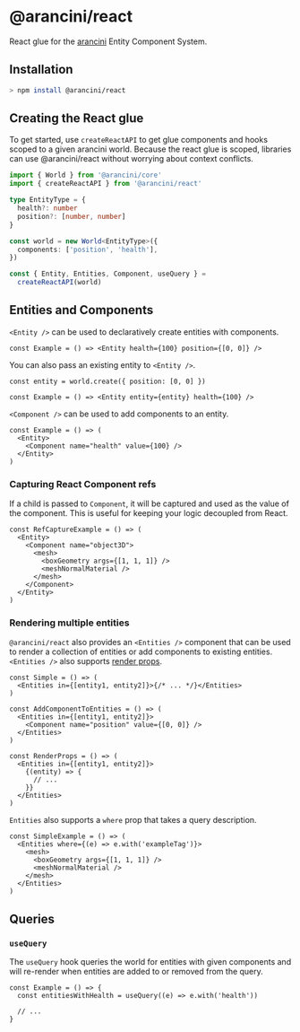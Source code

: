 # @arancini/react

React glue for the [arancini](https://github.com/isaac-mason/arancini/tree/main/packages/arancini) Entity Component System.

## Installation

```sh
> npm install @arancini/react
```

## Creating the React glue

To get started, use `createReactAPI` to get glue components and hooks scoped to a given arancini world. Because the react glue is scoped, libraries can use @arancini/react without worrying about context conflicts.

```ts
import { World } from '@arancini/core'
import { createReactAPI } from '@arancini/react'

type EntityType = {
  health?: number
  position?: [number, number]
}

const world = new World<EntityType>({
  components: ['position', 'health'],
})

const { Entity, Entities, Component, useQuery } =
  createReactAPI(world)
```

## Entities and Components

`<Entity />` can be used to declaratively create entities with components.

```tsx
const Example = () => <Entity health={100} position={[0, 0]} />
```

You can also pass an existing entity to `<Entity />`.

```tsx
const entity = world.create({ position: [0, 0] })

const Example = () => <Entity entity={entity} health={100} />
```

`<Component />` can be used to add components to an entity.

```tsx
const Example = () => (
  <Entity>
    <Component name="health" value={100} />
  </Entity>
)
```

### Capturing React Component refs

If a child is passed to `Component`, it will be captured and used as the value of the component. This is useful for keeping your logic decoupled from React.

```tsx
const RefCaptureExample = () => (
  <Entity>
    <Component name="object3D">
      <mesh>
        <boxGeometry args={[1, 1, 1]} />
        <meshNormalMaterial />
      </mesh>
    </Component>
  </Entity>
)
```

### Rendering multiple entities

`@arancini/react` also provides an `<Entities />` component that can be used to render a collection of entities or add components to existing entities. `<Entities />` also supports [render props](https://reactjs.org/docs/render-props.html).

```tsx
const Simple = () => (
  <Entities in={[entity1, entity2]}>{/* ... */}</Entities>
)

const AddComponentToEntities = () => (
  <Entities in={[entity1, entity2]}>
    <Component name="position" value={[0, 0]} />
  </Entities>
)

const RenderProps = () => (
  <Entities in={[entity1, entity2]}>
    {(entity) => {
      // ...
    }}
  </Entities>
)
```

`Entities` also supports a `where` prop that takes a query description.

```tsx
const SimpleExample = () => (
  <Entities where={(e) => e.with('exampleTag')}>
    <mesh>
      <boxGeometry args={[1, 1, 1]} />
      <meshNormalMaterial />
    </mesh>
  </Entities>
)
```

## Queries

### `useQuery`

The `useQuery` hook queries the world for entities with given components and will re-render when entities are added to or removed from the query.

```tsx
const Example = () => {
  const entitiesWithHealth = useQuery((e) => e.with('health'))

  // ...
}
```
